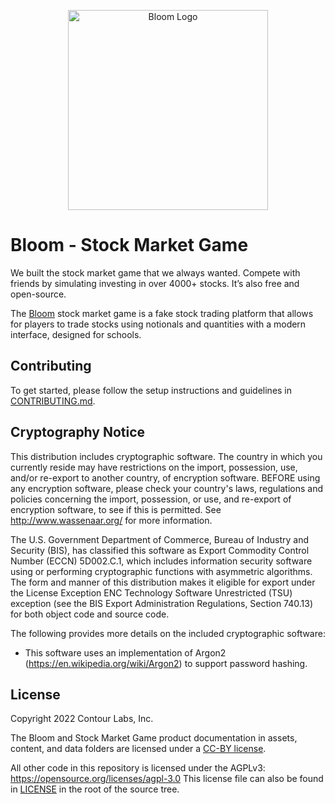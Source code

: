 <p align="center">
  <img src="https://uploads-ssl.webflow.com/60ad18e4c80cbc290453aa2d/61de761e389b4e2bfeb9b400_White%20Logo%20Lockup-p-500.png" width="320" alt="Bloom Logo" /></a>
</p>

# Bloom - Stock Market Game

We built the stock market game that we always wanted. Compete with friends by simulating investing in over
4000+ stocks. It’s also free and open-source.

The [Bloom](https://bloominvesting.app.link/web) stock market game is a fake stock trading
platform that allows for players to trade stocks using notionals and quantities with
a modern interface, designed for schools.

## Contributing

To get started, please follow the setup instructions and guidelines in
[CONTRIBUTING.md](CONTRIBUTING.md).

## Cryptography Notice

This distribution includes cryptographic software. The country in which you currently reside may have restrictions
on the import, possession, use, and/or re-export to another country, of encryption software. BEFORE using any 
encryption software, please check your country's laws, regulations and policies concerning the import, possession, 
or use, and re-export of encryption software, to see if this is permitted. See http://www.wassenaar.org/ for 
more information.

The U.S. Government Department of Commerce, Bureau of Industry and Security (BIS), has classified this 
software as Export Commodity Control Number (ECCN) 5D002.C.1, which includes information security software 
using or performing cryptographic functions with asymmetric algorithms. The form and manner of this 
distribution makes it eligible for export under the License Exception ENC Technology Software 
Unrestricted (TSU) exception (see the BIS Export Administration Regulations, Section 740.13) for both 
object code and source code.

The following provides more details on the included cryptographic software:

- This software uses an implementation of Argon2 (https://en.wikipedia.org/wiki/Argon2) to
  support password hashing.

## License

Copyright 2022 Contour Labs, Inc.

The Bloom and Stock Market Game product documentation in
assets, content, and data folders are licensed under a [CC-BY license](./LICENSE-CC-BY).

All other code in this repository is 
licensed under the AGPLv3: https://opensource.org/licenses/agpl-3.0
This license file can also be found in [LICENSE](./LICENSE)
in the root of the source tree.
